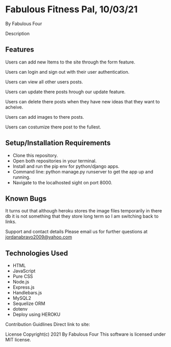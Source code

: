 # Fabulous Fitness Pal, 10/03/21

By Fabulous Four 

Description

## Features

Users can add new Items to the site through the form feature.

Users can login and sign out with their user authentication.

Users can view all other users posts.

Users can update there posts hrough our update feature.

Users can delete there posts when they have new ideas that they want to acheive.

Users can add images to there posts.

Users can costumize there post to the fullest.

## Setup/Installation Requirements

- Clone this repository.
- Open both repositories in your terminal.
- Install and run the pip env for python/django apps.
- Command line: python manage.py runserver to get the app up and running.
- Navigate to the localhosted sight on port 8000.

## Known Bugs
It turns out that although heroku stores the image files temporarily in there db it is not something that they store long term so I am switching back to links.

Support and contact details
Please email us for further questions at jordanabravo2009@yahoo.com

## Technologies Used
- HTML
- JavaScript
- Pure CSS
- Node.js
- Express.js
- Handlebars.js
- MySQL2
- Sequelize ORM
- dotenv
- Deploy using HEROKU


Contribution Guidlines
Direct link to site:

License
Copyright(c) 2021 By Fabulous Four This software is licensed under MIT license.
